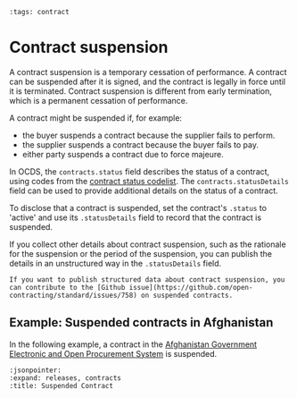 ```{workedexample} Contract suspension
:tags: contract
```
# Contract suspension

A contract suspension is a temporary cessation of performance. A contract can be suspended after it is signed, and the contract is legally in force until it is terminated. Contract suspension is different from early termination, which is a permanent cessation of performance.

A contract might be suspended if, for example:

* the buyer suspends a contract because the supplier fails to perform.
* the supplier suspends a contract because the buyer fails to pay.
* either party suspends a contract due to force majeure.

In OCDS, the `contracts.status` field describes the status of a contract, using codes from the [contract status codelist](https://standard.open-contracting.org/latest/en/schema/codelists/#contract-status). The `contracts.statusDetails` field can be used to provide additional details on the status of a contract.

To disclose that a contract is suspended, set the contract's `.status` to 'active' and use its `.statusDetails` field to record that the contract is suspended.

If you collect other details about contract suspension, such as the rationale for the suspension or the period of the suspension, you can publish the details in an unstructured way in the `.statusDetails` field.

```{note}
If you want to publish structured data about contract suspension, you can contribute to the [Github issue](https://github.com/open-contracting/standard/issues/758) on suspended contracts.
```

## Example: Suspended contracts in Afghanistan

In the following example, a contract in the [Afghanistan Government Electronic and Open Procurement System](https://ageops.net) is suspended.

```{jsoninclude} ../../examples/suspendedcontract.json
:jsonpointer:
:expand: releases, contracts
:title: Suspended Contract
```
